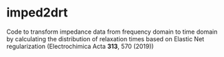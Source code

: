 # imped2drt
Code to transform impedance data from frequency domain to time domain by calculating the distribution of relaxation times based on Elastic Net regularization (Electrochimica Acta **313**, 570 (2019))
